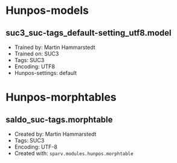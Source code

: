 # Hunpos-models

## suc3_suc-tags_default-setting_utf8.model

- Trained by: Martin Hammarstedt
- Trained on: SUC3
- Tags: SUC3
- Encoding: UTF8
- Hunpos-settings: default


# Hunpos-morphtables

## saldo_suc-tags.morphtable

- Created by: Martin Hammarstedt
- Tags: SUC3
- Encoding: UTF-8
- Created with: `sparv.modules.hunpos.morphtable`
